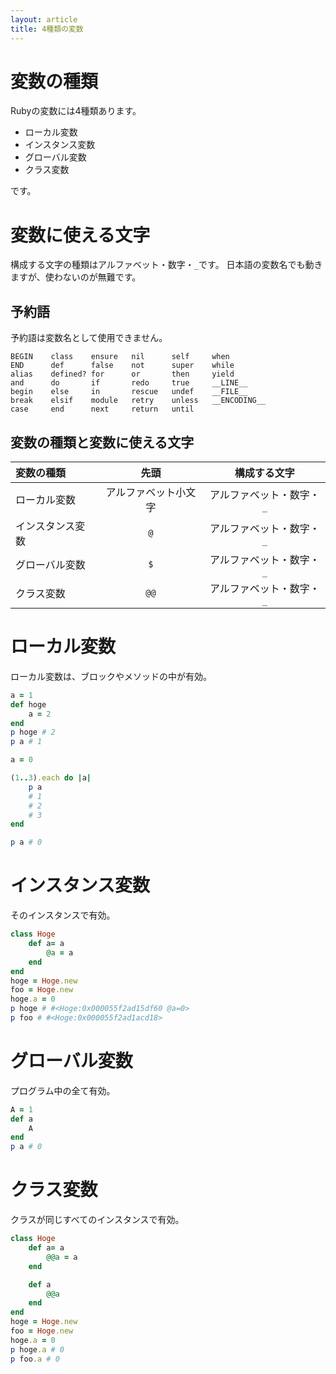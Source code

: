```yaml
---
layout: article
title: 4種類の変数
---
```


# 変数の種類

Rubyの変数には4種類あります。
- ローカル変数
- インスタンス変数
- グローバル変数
- クラス変数

です。

# 変数に使える文字

構成する文字の種類はアルファベット・数字・`_`です。
日本語の変数名でも動きますが、使わないのが無難です。

## 予約語
予約語は変数名として使用できません。

```
BEGIN    class    ensure   nil      self     when
END      def      false    not      super    while
alias    defined? for      or       then     yield
and      do       if       redo     true     __LINE__
begin    else     in       rescue   undef    __FILE__
break    elsif    module   retry    unless   __ENCODING__
case     end      next     return   until
```

## 変数の種類と変数に使える文字

|変数の種類|先頭|構成する文字|
|:--|:-:|:-:|
|ローカル変数|アルファベット小文字|アルファベット・数字・`_`|
|インスタンス変数|`@`|アルファベット・数字・`_`|
|グローバル変数|`$`|アルファベット・数字・`_`|
|クラス変数|`@@`|アルファベット・数字・`_`|

# ローカル変数
ローカル変数は、ブロックやメソッドの中が有効。

```ruby
a = 1
def hoge
    a = 2
end
p hoge # 2
p a # 1
```

```ruby
a = 0

(1..3).each do |a|
    p a
    # 1
    # 2
    # 3
end

p a # 0
```

# インスタンス変数

そのインスタンスで有効。

```ruby
class Hoge
    def a= a
        @a = a
    end
end
hoge = Hoge.new
foo = Hoge.new
hoge.a = 0
p hoge # #<Hoge:0x000055f2ad15df60 @a=0>
p foo # #<Hoge:0x000055f2ad1acd18>
```

# グローバル変数

プログラム中の全て有効。

```ruby
A = 1
def a
    A
end
p a # 0
```

# クラス変数

クラスが同じすべてのインスタンスで有効。

```ruby
class Hoge
    def a= a
        @@a = a
    end

    def a
        @@a
    end
end
hoge = Hoge.new
foo = Hoge.new
hoge.a = 0
p hoge.a # 0
p foo.a # 0
```

